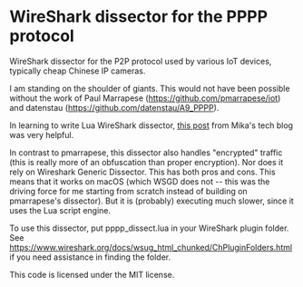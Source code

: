 WireShark dissector for the PPPP protocol
===

WireShark dissector for the P2P protocol used by various IoT devices,
typically cheap Chinese IP cameras.

I am standing on the shoulder of giants. This would not have been possible
without the work of Paul Marrapese (https://github.com/pmarrapese/iot) and
datenstau (https://github.com/datenstau/A9_PPPP).

In learning to write Lua WireShark dissector, [this post](
https://mika-s.github.io/wireshark/lua/dissector/2017/11/04/creating-a-wireshark-dissector-in-lua-1.html) 
from Mika's tech blog was very helpful.

In contrast to pmarrapese, this dissector also handles "encrypted" traffic
(this is really more of an obfuscation than proper encryption). Nor does it
rely on Wireshark Generic Dissector. This has both pros and cons. This means
that it works on macOS (which WSGD does not -- this was the driving force
for me starting from scratch instead of building on pmarrapese's dissector).
But it is (probably) executing much slower, since it uses the Lua script engine.

To use this dissector, put pppp_dissect.lua in your WireShark plugin folder.
See https://www.wireshark.org/docs/wsug_html_chunked/ChPluginFolders.html if
you need assistance in finding the folder.

This code is licensed under the MIT license.
